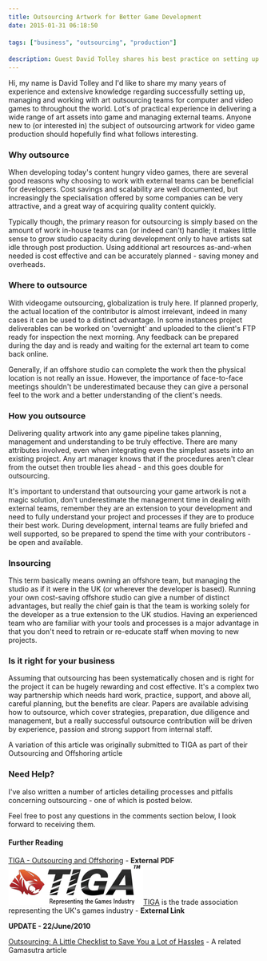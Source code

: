 ```yaml
---
title: Outsourcing Artwork for Better Game Development
date: 2015-01-31 06:18:50

tags: ["business", "outsourcing", "production"]

description: Guest David Tolley shares his best practice on setting up an outsource operation to maximise your game production.
---
```


Hi, my name is David Tolley and I'd like to share my many years of
experience and extensive knowledge regarding successfully setting up,
managing and working with art outsourcing teams for computer and video
games to throughout the world. Lot's of practical experience in
delivering a wide range of art assets into game and managing external
teams. Anyone new to (or interested in) the subject of outsourcing
artwork for video game production should hopefully find what follows
interesting.

<!-- more -->

### Why outsource

When developing today's content hungry video games, there are several
good reasons why choosing to work with external teams can be beneficial
for developers. Cost savings and scalability are well documented, but
increasingly the specialisation offered by some companies can be very
attractive, and a great way of acquiring quality content quickly.

Typically though, the primary reason for outsourcing is simply based on
the amount of work in-house teams can (or indeed can't) handle; it makes
little sense to grow studio capacity during development only to have
artists sat idle through post production. Using additional art resources
as-and-when needed is cost effective and can be accurately planned -
saving money and overheads.

### Where to outsource

With videogame outsourcing, globalization is truly here. If planned
properly, the actual location of the contributor is almost irrelevant,
indeed in many cases it can be used to a distinct advantage. In some
instances project deliverables can be worked on 'overnight' and uploaded
to the client's FTP ready for inspection the next morning. Any feedback
can be prepared during the day and is ready and waiting for the external
art team to come back online.

Generally, if an offshore studio can complete the work then the physical
location is not really an issue. However, the importance of face-to-face
meetings shouldn't be underestimated because they can give a personal
feel to the work and a better understanding of the client's needs.

### How you outsource

Delivering quality artwork into any game pipeline takes planning,
management and understanding to be truly effective. There are many
attributes involved, even when integrating even the simplest assets into
an existing project. Any art manager knows that if the procedures aren't
clear from the outset then trouble lies ahead - and this goes double for
outsourcing.

It's important to understand that outsourcing your game artwork is not a
magic solution, don't underestimate the management time in dealing with
external teams, remember they are an extension to your development and
need to fully understand your project and processes if they are to
produce their best work. During development, internal teams are fully
briefed and well supported, so be prepared to spend the time with your
contributors - be open and available.

### Insourcing

This term basically means owning an offshore team, but managing the
studio as if it were in the UK (or wherever the developer is based).
Running your own cost-saving offshore studio can give a number of
distinct advantages, but really the chief gain is that the team is
working solely for the developer as a true extension to the UK studios.
Having an experienced team who are familiar with your tools and
processes is a major advantage in that you don't need to retrain or
re-educate staff when moving to new projects.

### Is it right for your business

Assuming that outsourcing has been systematically chosen and is right
for the project it can be hugely rewarding and cost effective. It's a
complex two way partnership which needs hard work, practice, support,
and above all, careful planning, but the benefits are clear. Papers are
available advising how to outsource, which cover strategies,
preparation, due diligence and management, but a really successful
outsource contribution will be driven by experience, passion and strong
support from internal staff.

A variation of this article was originally submitted to TIGA as part of
their Outsourcing and Offshoring article

### Need Help?

I've also written a number of articles detailing processes and pitfalls
concerning outsourcing - one of which is posted below.

Feel free to post any questions in the comments section below, I look
forward to receiving them.

#### Further Reading

[TIGA - Outsourcing and
Offshoring](http://www.tiga.org/Documents/Download05_FINAL.PDF) -
**External PDF**
[![](/assets/img/TIGA.gif)TIGA](http://tiga.org/) is the trade association representing the UK's games industry - **External Link**

**UPDATE - 22/June/2010**

[Outsourcing: A Little Checklist to Save You a Lot of
Hassles](http://www.gamasutra.com/view/feature/5872/outsourcing_a_little_checklist_to_.php) - A related Gamasutra article
